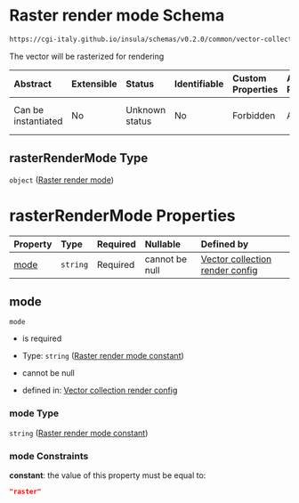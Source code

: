 # Raster render mode Schema

```txt
https://cgi-italy.github.io/insula/schemas/v0.2.0/common/vector-collection-render-config.schema.json#/$defs/rasterRenderMode
```

The vector will be rasterized for rendering

| Abstract            | Extensible | Status         | Identifiable | Custom Properties | Additional Properties | Access Restrictions | Defined In                                                                                                                         |
| :------------------ | :--------- | :------------- | :----------- | :---------------- | :-------------------- | :------------------ | :--------------------------------------------------------------------------------------------------------------------------------- |
| Can be instantiated | No         | Unknown status | No           | Forbidden         | Allowed               | none                | [vector-collection-render-config.schema.json\*](schemas/common/vector-collection-render-config.schema.json) |

## rasterRenderMode Type

`object` ([Raster render mode](vector-collection-render-config-defs-raster-render-mode.md))

# rasterRenderMode Properties

| Property      | Type     | Required | Nullable       | Defined by                                                                                                                                                                                                                                                                          |
| :------------ | :------- | :------- | :------------- | :---------------------------------------------------------------------------------------------------------------------------------------------------------------------------------------------------------------------------------------------------------------------------------- |
| [mode](#mode) | `string` | Required | cannot be null | [Vector collection render config](vector-collection-render-config-defs-raster-render-mode-properties-raster-render-mode-constant.md) |

## mode



`mode`

* is required

* Type: `string` ([Raster render mode constant](vector-collection-render-config-defs-raster-render-mode-properties-raster-render-mode-constant.md))

* cannot be null

* defined in: [Vector collection render config](vector-collection-render-config-defs-raster-render-mode-properties-raster-render-mode-constant.md)

### mode Type

`string` ([Raster render mode constant](vector-collection-render-config-defs-raster-render-mode-properties-raster-render-mode-constant.md))

### mode Constraints

**constant**: the value of this property must be equal to:

```json
"raster"
```
